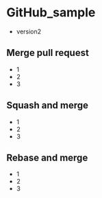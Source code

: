 # GitHub_sample

* version2

## Merge pull request

* 1
* 2
* 3

## Squash and merge

* 1
* 2
* 3

## Rebase and merge

* 1
* 2
* 3
